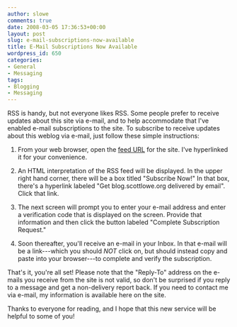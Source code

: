 ```yaml
---
author: slowe
comments: true
date: 2008-03-05 17:36:53+00:00
layout: post
slug: e-mail-subscriptions-now-available
title: E-Mail Subscriptions Now Available
wordpress_id: 650
categories:
- General
- Messaging
tags:
- Blogging
- Messaging
---
```


RSS is handy, but not everyone likes RSS. Some people prefer to receive updates about this site via e-mail, and to help accommodate that I've enabled e-mail subscriptions to the site. To subscribe to receive updates about this weblog via e-mail, just follow these simple instructions:

1. From your web browser, open the [feed URL](http://feeds.scottlowe.org/slowe/content/feed) for the site. I've hyperlinked it for your convenience.

2. An HTML interpretation of the RSS feed will be displayed. In the upper right hand corner, there will be a box titled "Subscribe Now!" In that box, there's a hyperlink labeled "Get blog.scottlowe.org delivered by email". Click that link.

3. The next screen will prompt you to enter your e-mail address and enter a verification code that is displayed on the screen. Provide that information and then click the button labeled "Complete Subscription Request."

4. Soon thereafter, you'll receive an e-mail in your Inbox. In that e-mail will be a link---which you should _NOT_ click on, but should instead copy and paste into your browser---to complete and verify the subscription.

That's it, you're all set! Please note that the "Reply-To" address on the e-mails you receive from the site is not valid, so don't be surprised if you reply to a message and get a non-delivery report back. If you need to contact me via e-mail, my information is available here on the site.

Thanks to everyone for reading, and I hope that this new service will be helpful to some of you!
